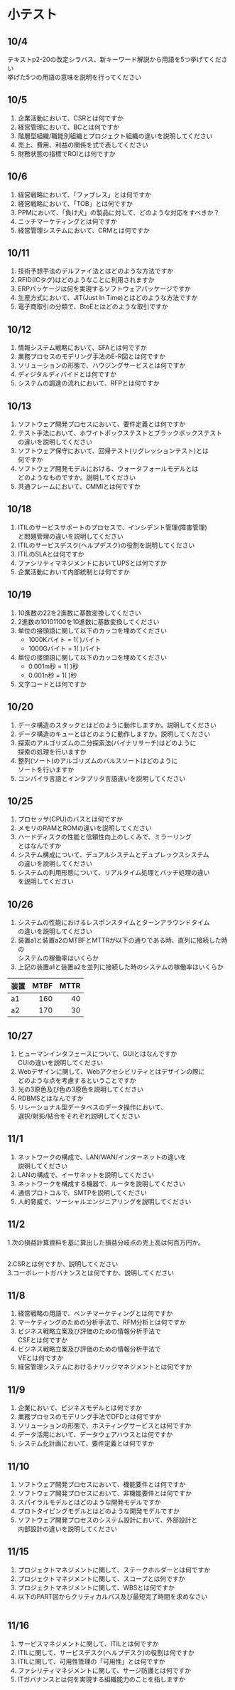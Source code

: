 # 小テスト

## 10/4
テキストp2-20の改定シラバス、新キーワード解説から用語を5つ挙げてください  
挙げた5つの用語の意味を説明を行ってください

## 10/5

1. 企業活動において、CSRとは何ですか
1. 経営管理において、BCとは何ですか
1. 階層型組織/職能別組織とプロジェクト組織の違いを説明してください
1. 売上、費用、利益の関係を式で表してください
1. 財務状態の指標でROIとは何ですか

## 10/6

1. 経営戦略において、「ファブレス」とは何ですか
1. 経営戦略において、「TOB」とは何ですか
1. PPMにおいて、「負け犬」の製品に対して、どのような対応をすべきか？
1. ニッチマーケティングとは何ですか
1. 経営管理システムにおいて、CRMとは何ですか

## 10/11

1. 技術予想手法のデルファイ法とはどのような方法ですか
1. RFID(ICタグ)はどのようなことに利用されますか
1. ERPパッケージは何を実現するソフトウェアパッケージですか
1. 生産方式において、JIT(Just In Time)とはどのような方法ですか
1. 電子商取引の分類で、BtoEとはどのような取引ですか

## 10/12

1. 情報システム戦略において、SFAとは何ですか
1. 業務プロセスのモデリング手法のE-R図とは何ですか
1. ソリューションの形態で、ハウジングサービスとは何ですか
1. ディジタルディバイドとは何ですか
1. システムの調達の流れにおいて、RFPとは何ですか

## 10/13

1. ソフトウェア開発プロセスにおいて、要件定義とは何ですか
1. テスト手法において、ホワイトボックステストとブラックボックステスト  
の違いを説明してください
1. ソフトウェア保守において、回帰テスト(リグレッションテスト)とは  
何ですか
1. ソフトウェア開発モデルにおける、ウォータフォールモデルとは  
どのようなものですか。説明してください
1. 共通フレームにおいて、CMMIとは何ですか

## 10/18

1. ITILのサービスサポートのプロセスで、インシデント管理(障害管理)  
と問題管理の違いを説明してください
1. ITILのサービスデスク(ヘルプデスク)の役割を説明してください
1. ITILのSLAとは何ですか
1. ファシリティマネジメントにおいてUPSとは何ですか
1. 企業活動において内部統制とは何ですか

## 10/19

1. 10進数の22を2進数に基数変換してください
1. 2進数の10101100を10進数に基数変換してください
1. 単位の接頭語に関して以下のカッコを埋めてください
	- 1000Kバイト = 1( )バイト
	- 1000Gバイト = 1( )バイト
1. 単位の接頭語に関して以下のカッコを埋めてください
	- 0.001m秒 = 1( )秒
	- 0.001n秒 = 1( )秒
1. 文字コードとは何ですか

## 10/20

1. データ構造のスタックとはどのように動作しますか。説明してください
1. データ構造のキューとはどのように動作しますか。説明してください
1. 探索のアルゴリズムの二分探索法(バイナリサーチ)はどのように  
探索の処理を行いますか
1. 整列(ソート)のアルゴリズムのバルスソートはどのように  
ソートを行いますか
1. コンパイラ言語とインタプリタ言語違いを説明してください

## 10/25

1. プロセッサ(CPU)のバスとは何ですか
1. メモリのRAMとROMの違いを説明してください
1. ハードディスクの性能と信頼性向上のしくみで、ミラーリング  
とはなんですか
1. システム構成について、デュアルシステムとデュプレックスシステム  
の違いを説明してください
1. システムの利用形態について、リアルタイム処理とバッチ処理の違い  
を説明してください

## 10/26

1. システムの性能におけるレスポンスタイムとターンアラウンドタイム  
の違いを説明してください
1. 装置a1と装置a2のMTBFとMTTRが以下の通りである時、直列に接続した時の  
システムの稼働率はいくらか
1. 上記の装置a1と装置a2を並列に接続した時のシステムの稼働率はいくらか

|装置	|MTBF	|MTTR
|-------|------:|-------:
|a1	|160	|40
|a2	|170	|30

## 10/27

1. ヒューマンインタフェースについて、GUIとはなんですか  
CUIの違いを説明してください
1. Webデザインに関して、Webアクセシビリティとはデザインの際に  
どのような点を考慮するということですか
1. 光の3原色及び色の3原色を説明してください
1. RDBMSとはなんですか
1. リレーショナル型データベスのデータ操作において、  
選択/射影/結合をそれぞれ説明してください

## 11/1

1. ネットワークの構成で、LAN/WAN/インターネットの違いを  
説明してください
1. LANの構成で、イーサネットを説明してください
1. ネットワークを構成する機器で、ルータを説明してください
1. 通信プロトコルで、SMTPを説明してください
1. 人的脅威で、ソーシャルエンジニアリングを説明してください

## 11/2

1.次の損益計算資料を基に算出した損益分岐点の売上高は何百万円か。

<img src="05.gif" alt="">

2.CSRとは何ですか、説明してください  
3.コーポレートガバナンスとは何ですか、説明してください

## 11/8

1. 経営戦略の用語で、ベンチマーケティングとは何ですか
1. マーケティングのための分析手法で、RFM分析とは何ですか
1. ビジネス戦略立案及び評価のための情報分析手法で  
CSFとは何ですか
1. ビジネス戦略立案及び評価のための情報分析手法で  
VEとは何ですか
1. 経営管理システムにおけるナリッジマネジメントとは何ですか

## 11/9

1. 企業において、ビジネスモデルとは何ですか
1. 業務プロセスのモデリング手法でDFDとは何ですか
1. ソリューションの形態で、ホスティングサービスとは何ですか
1. データ活用において、データウェアハウスとは何ですか
1. システム化計画において、要件定義とは何ですか

## 11/10

1. ソフトウェア開発プロセスにおいて、機能要件とは何ですか
1. ソフトウェア開発プロセスにおいて、非機能要件とは何ですか
1. スパイラルモデルとはどのような開発モデルですか
1. プロトタイピングモデルとはどのような開発モデルですか
1. ソフトウェア開発プロセスのシステム設計において、外部設計と  
内部設計の違いを説明してください

## 11/15

1. プロジェクトマネジメントに関して、ステークホルダーとは何ですか
1. プロジェクトマネジメントに関して、スコープとは何ですか
1. プロジェクトマネジメントに関して、WBSとは何ですか
1. 以下のPART図からクリティカルパス及び最短完了時間を求めなさい

<img src="PERT4.JPG" alt="">

## 11/16

1. サービスマネジメントに関して、ITILとは何ですか
1. ITILに関して、サービスデスク(ヘルプデスク)の役割は何ですか
1. ITILに関して、可用性管理の「可用性」とは何ですか
1. ファシリティマネジメントに関して、サージ防護とは何ですか
1. ITガバナンスとは何を実現する組織能力のことを指しますか